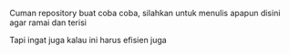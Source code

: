 Cuman repository buat coba coba, silahkan untuk menulis apapun disini agar ramai dan terisi

Tapi ingat juga kalau ini harus efisien juga

